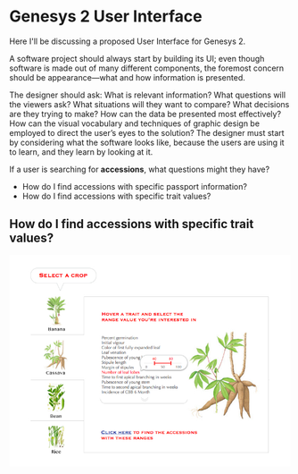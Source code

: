 # Genesys 2 User Interface

Here I'll be discussing a proposed User Interface for Genesys 2. 

A software project should always start by building its UI; even though software is made out of many different components, the foremost concern should be appearance—what and how information is presented.

The designer should ask: What is relevant information? What questions will the viewers ask? What situations will they want to compare? What decisions are they trying to make? How can the data be presented most effectively? How can the visual vocabulary and techniques of graphic design be employed to direct the user’s eyes to the solution? The designer must start by considering what the software looks like, because the users are using it to learn, and they learn by looking at it.

If a user is searching for **accessions**, what questions might they have?

- How do I find accessions with specific passport information?
- How do I find accessions with specific trait values?

## How do I find accessions with specific trait values? 

![img](traits.jpg)    